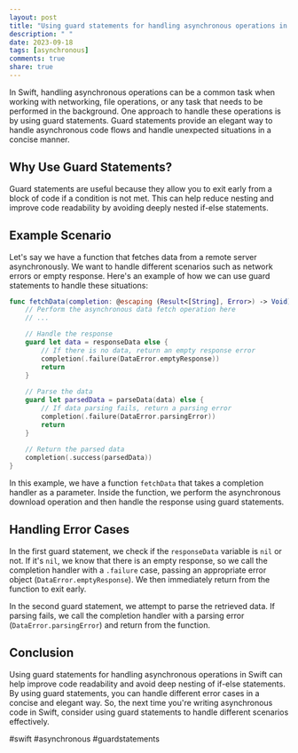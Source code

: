 ```yaml
---
layout: post
title: "Using guard statements for handling asynchronous operations in Swift"
description: " "
date: 2023-09-18
tags: [asynchronous]
comments: true
share: true
---
```


In Swift, handling asynchronous operations can be a common task when working with networking, file operations, or any task that needs to be performed in the background. One approach to handle these operations is by using guard statements. Guard statements provide an elegant way to handle asynchronous code flows and handle unexpected situations in a concise manner.

## Why Use Guard Statements?

Guard statements are useful because they allow you to exit early from a block of code if a condition is not met. This can help reduce nesting and improve code readability by avoiding deeply nested if-else statements.

## Example Scenario

Let's say we have a function that fetches data from a remote server asynchronously. We want to handle different scenarios such as network errors or empty response. Here's an example of how we can use guard statements to handle these situations:

```swift
func fetchData(completion: @escaping (Result<[String], Error>) -> Void) {
    // Perform the asynchronous data fetch operation here
    // ...

    // Handle the response
    guard let data = responseData else {
        // If there is no data, return an empty response error
        completion(.failure(DataError.emptyResponse))
        return
    }
    
    // Parse the data
    guard let parsedData = parseData(data) else {
        // If data parsing fails, return a parsing error
        completion(.failure(DataError.parsingError))
        return
    }
    
    // Return the parsed data
    completion(.success(parsedData))
}
```

In this example, we have a function `fetchData` that takes a completion handler as a parameter. Inside the function, we perform the asynchronous download operation and then handle the response using guard statements.

## Handling Error Cases

In the first guard statement, we check if the `responseData` variable is `nil` or not. If it's `nil`, we know that there is an empty response, so we call the completion handler with a `.failure` case, passing an appropriate error object (`DataError.emptyResponse`). We then immediately return from the function to exit early.

In the second guard statement, we attempt to parse the retrieved data. If parsing fails, we call the completion handler with a parsing error (`DataError.parsingError`) and return from the function.

## Conclusion

Using guard statements for handling asynchronous operations in Swift can help improve code readability and avoid deep nesting of if-else statements. By using guard statements, you can handle different error cases in a concise and elegant way. So, the next time you're writing asynchronous code in Swift, consider using guard statements to handle different scenarios effectively.

\#swift #asynchronous #guardstatements
